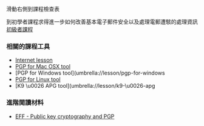 [Title]: # (現在怎樣?)
[Difficulty]: # (進階)
[Order]: # (5)

滑動右側到課程檢查表

到初學者課程求得進一步如何改善基本電子郵件安全以及處理電郵遭駭的處理資訊
[初級者課程](umbrella://lesson/email/0)

### 相關的課程工具
* [Internet lesson](umbrella://lesson/the-internet)
* [PGP for Mac OSX tool](umbrella://lesson/pgp-for-mac-os-x)
* [PGP for Windows tool](umbrella://lesson/pgp-for-windows
* [PGP for Linux tool](umbrella://lesson/pgp-for-linux)
* [K9 \u0026 APG tool](umbrella://lesson/k9-\u0026-apg

### 進階閱讀材料
* [EFF - Public key cryptography and PGP](https://ssd.eff.org/en/module/introduction-public-key-cryptography-and-pgp)